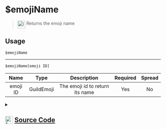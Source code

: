 # $emojiName
> <img align="top" src="https://upload.wikimedia.org/wikipedia/commons/thumb/e/e4/Infobox_info_icon.svg/160px-Infobox_info_icon.svg.png?20150409153300" alt="image" width="25" height="auto"> Returns the emoji name
## Usage
```
$emojiName
```
---
```
$emojiName[emoji ID]
```
| Name | Type | Description | Required | Spread
| :---: | :---: | :---: | :---: | :---: |
emoji ID | GuildEmoji | The emoji id to return its name | Yes | No
<details>
<summary>
    
## <img align="top" src="https://cdn4.iconfinder.com/data/icons/iconsimple-logotypes/512/github-512.png" alt="image" width="25" height="auto">  [Source Code](https://github.com/tryforge/ForgeScript-V2/blob/main/src/native/emojiName.ts)
    
</summary>
    
```ts
import { ArgType, NativeFunction, Return } from "../structures"

export default new NativeFunction({
    name: "$emojiName",
    version: "1.0.0",
    description: "Returns the emoji name",
    brackets: false,
    unwrap: true,
    args: [
        {
            name: "emoji ID",
            description: "The emoji id to return its name",
            rest: false,
            type: ArgType.GuildEmoji,
            required: true
        }
    ],
    execute(ctx, [ emoji ]) {
        emoji ?? ctx.emoji
        return Return.success(
            emoji?.name
        )
    },
})
```
    
</details>